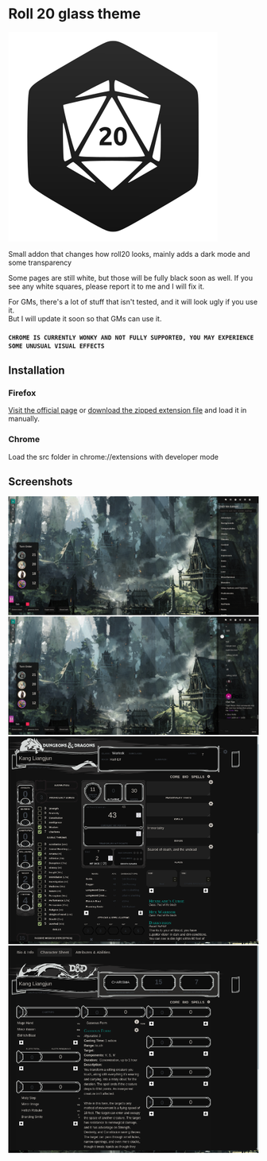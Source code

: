 # Roll 20 glass theme

![Icon](https://raw.githubusercontent.com/GreenTeaSeb/Roll20-glass/main/src/icon.svg "Icon")


Small addon that changes how roll20 looks, mainly adds a dark mode and some transparency  

Some pages are still white, but those will be fully black soon as well. If you see any white squares, please report it to me and I will fix it.  

For GMs, there's a lot of stuff that isn't tested, and it will look ugly if you use it.  
But I will update it soon so that GMs can use it.  

#### `CHROME IS CURRENTLY WONKY AND NOT FULLY SUPPORTED, YOU MAY EXPERIENCE SOME UNUSUAL VISUAL EFFECTS`

## Installation  

### Firefox  
[Visit the official page](https://addons.mozilla.org/en-US/firefox/addon/roll20-glass-theme/) or [download the zipped extension file](https://github.com/GreenTeaSeb/Roll20-glass/raw/main/web-ext-artifacts/roll20_glass_theme-1.2.1.zip) and load it in manually.

### Chrome 
Load the src folder in chrome://extensions with developer mode


## Screenshots
![Screenshot](https://raw.githubusercontent.com/GreenTeaSeb/Roll20-glass/main/screenshots/search.png "Main area")  
![Screenshot](https://raw.githubusercontent.com/GreenTeaSeb/Roll20-glass/main/screenshots/chat.png "Main area chat")  
![Screenshot](https://raw.githubusercontent.com/GreenTeaSeb/Roll20-glass/main/screenshots/character-sheet.png "Character sheet")  
![Screenshot](https://raw.githubusercontent.com/GreenTeaSeb/Roll20-glass/main/screenshots/spells.png "Spells")